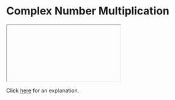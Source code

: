 # Complex Number Multiplication 

<iframe></iframe>

Click [here](Explanation.md) for an explanation.

